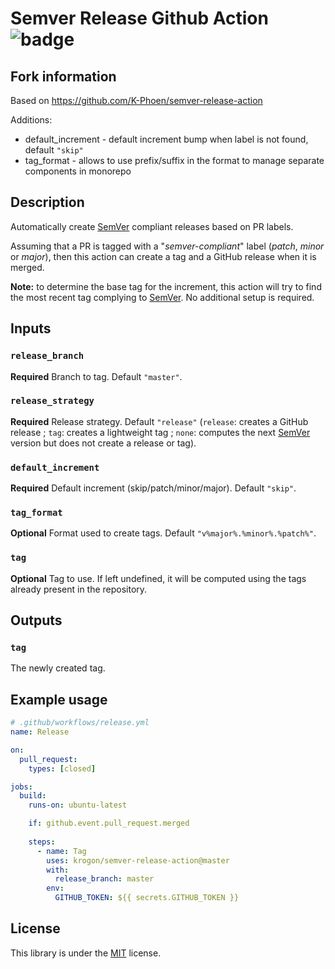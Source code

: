 
# Semver Release Github Action ![badge](https://github.com/krogon/semver-release-action/workflows/CI/badge.svg)

## Fork information

Based on https://github.com/K-Phoen/semver-release-action

Additions:
* default_increment - default increment bump when label is not found, default `"skip"`
* tag_format - allows to use prefix/suffix in the format to manage separate components in monorepo

## Description

Automatically create [SemVer](https://semver.org/) compliant releases based on
PR labels.

Assuming that a PR is tagged with a "*semver-compliant*" label (*patch*, *minor* or *major*),
then this action can create a tag and a GitHub release when it is merged.

**Note:** to determine the base tag for the increment, this action will try to
find the most recent tag complying to [SemVer](https://semver.org/). No
additional setup is required.

## Inputs

### `release_branch`

**Required** Branch to tag. Default `"master"`.

### `release_strategy`

**Required** Release strategy. Default `"release"` (`release`: creates a GitHub
release ; `tag`: creates a lightweight tag ; `none`: computes the next
[SemVer](https://semver.org/) version but does not create a release or tag).

### `default_increment`

**Required** Default increment (skip/patch/minor/major). Default `"skip"`.

### `tag_format`

**Optional** Format used to create tags. Default `"v%major%.%minor%.%patch%"`.

### `tag`

**Optional** Tag to use. If left undefined, it will be computed using the tags
already present in the repository.

## Outputs

### `tag`

The newly created tag.

## Example usage

```yaml
# .github/workflows/release.yml
name: Release

on:
  pull_request:
    types: [closed]

jobs:
  build:
    runs-on: ubuntu-latest

    if: github.event.pull_request.merged
    
    steps:
      - name: Tag
        uses: krogon/semver-release-action@master
        with:
          release_branch: master
        env:
          GITHUB_TOKEN: ${{ secrets.GITHUB_TOKEN }}

```

## License

This library is under the [MIT](LICENSE.md) license.

